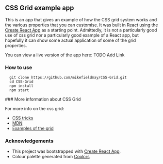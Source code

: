 ## CSS Grid example app

This is an app that gives an example of how the CSS grid system works and the various properties that you can customise. It was built in React using the [Create React App](https://github.com/facebook/create-react-app) as a starting point.
Admittedly, it is not a particularly good use of css grid nor a particularly good example of a React app, but hopefully it can show some actual application of some of the grid properties.

You can view a live version of the app here: TODO Add Link

### How to use
```
  git clone https://github.com/mikefieldmay/CSS-Grid.git  
  cd CSS-Grid 
  npm install 
  npm start 
```

### More information about CSS Grid

For more info on the css grid:
- [CSS tricks](https://css-tricks.com/snippets/css/complete-guide-grid/)
- [MDN](https://developer.mozilla.org/en-US/docs/Web/CSS/CSS_Grid_Layout)
- [Examples of the grid](https://gridbyexample.com/examples/)

### Acknowledgements
- This project was bootstrapped with [Create React App](https://github.com/facebook/create-react-app).
- Colour palette generated from [Coolors](https://coolors.co/)